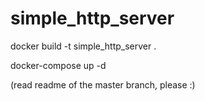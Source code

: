 # simple_http_server

docker build -t simple_http_server .

docker-compose up -d

(read readme of the master branch, please :)
